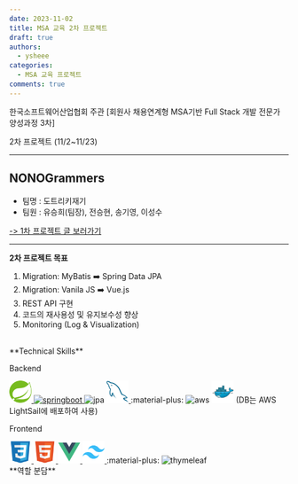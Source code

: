 ```yaml
---
date: 2023-11-02
title: MSA 교육 2차 프로젝트
draft: true 
authors:
  - ysheee
categories:
  - MSA 교육 프로젝트
comments: true
---
```


한국소프트웨어산업협회 주관 [회원사 채용연계형 MSA기반 Full Stack 개발 전문가 양성과정 3차] 

2차 프로젝트 (11/2~11/23)

---
<!-- more -->

## NONOGrammers

- 팀명 : 도트리키재기 
- 팀원 : 유승희(팀장), 전승현, 송기영, 이성수

[-> 1차 프로젝트 글 보러가기](./msa-edu-1.md)

---
**2차 프로젝트 목표**

1. Migration: MyBatis ➡️ Spring Data JPA 
2. Migration: Vanila JS ➡️ Vue.js
3. REST API 구현 
4. 코드의 재사용성 및 유지보수성 향상
5. Monitoring (Log & Visualization)


<br>
**Technical Skills**

Backend 

<a href="https://spring.io/" target="_blank" rel="noreferrer">
    <img src="https://raw.githubusercontent.com/devicons/devicon/master/icons/spring/spring-original.svg" alt="spring" width="40" height="40"/>
</a>
<a href="https://spring.io/projects/spring-boot" target="_blank" rel="noreferrer">
    <img src="https://noticon-static.tammolo.com/dgggcrkxq/image/upload/v1583139980/noticon/vtzecmjzn39cifnjtonx.png" alt="springboot" width="40" height="40"/>
</a>
<img src="https://noticon-static.tammolo.com/dgggcrkxq/image/upload/v1687307488/noticon/o9lxyva5z8zbwyeaxers.png" alt="jpa" width="40" height="40"/>
<a href="https://www.mysql.com/" target="_blank" rel="noreferrer">
    <img src="https://raw.githubusercontent.com/devicons/devicon/master/icons/mysql/mysql-original.svg" alt="mysql" width="40" height="40"/>
</a>
:material-plus:
<img src="https://raw.githubusercontent.com/get-icon/geticon/master/icons/aws.svg" alt="aws" width="40" height="40"/>
<img src="https://raw.githubusercontent.com/devicons/devicon/master/icons/docker/docker-original.svg" alt="docker" width="40" height="40"/>
(DB는 AWS LightSail에 배포하여 사용)

Frontend 

<a href="https://developer.mozilla.org/en-US/docs/Web/CSS" target="_blank" rel="noreferrer">
    <img src="https://raw.githubusercontent.com/devicons/devicon/master/icons/css3/css3-original.svg" alt="css3" width="40" height="40"/>
</a>
<a href="https://developer.mozilla.org/en-US/docs/Glossary/HTML5" target="_blank" rel="noreferrer">
    <img src="https://raw.githubusercontent.com/devicons/devicon/master/icons/html5/html5-original.svg" alt="html5" width="40" height="40"/>
</a>
<a href="https://vuejs.org/" target="_blank" rel="noreferrer">
    <img src="https://raw.githubusercontent.com/devicons/devicon/master/icons/vuejs/vuejs-original.svg" alt="vuejs" width="40" height="40"/>
</a>
<a href="https://tailwindcss.com/" target="_blank" rel="noreferrer">
    <img src="https://raw.githubusercontent.com/devicons/devicon/master/icons/tailwindcss/tailwindcss-plain.svg" alt="tailwindcss" width="40" height="40"/>
</a>
:material-plus:
<img src="https://noticon-static.tammolo.com/dgggcrkxq/image/upload/v1592435734/noticon/ovcserf615eo3sbcbv8b.png" alt="thymeleaf" width="40" height="40"/>


<br>
**역할 분담**


